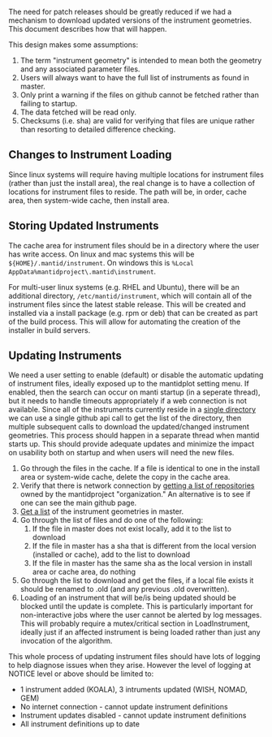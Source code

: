 The need for patch releases should be greatly reduced if we had a mechanism to download updated versions of the 
instrument geometries. This document describes how that will happen.

This design makes some assumptions:
 1. The term "instrument geometry" is intended to mean both the geometry and any associated parameter files.
 2. Users will always want to have the full list of instruments as found in master.
 3. Only print a warning if the files on github cannot be fetched rather than failing to startup.
 3. The data fetched will be read only.
 4. Checksums (i.e. sha) are valid for verifying that files are unique rather than resorting to detailed difference checking.

Changes to Instrument Loading
-----------------------------
Since linux systems will require having multiple locations for instrument files (rather than just the install area), the real change is to have a collection of locations for instrument files to reside. The path will be, in order, cache area, then system-wide cache, then install area. 

Storing Updated Instruments
---------------------------
The cache area for instrument files should be in a directory where the user has write access. On linux and mac systems this will be `${HOME}/.mantid/instrument`. On windows this is `%Local AppData%mantidproject\.mantid\instrument`.

For multi-user linux systems (e.g. RHEL and Ubuntu), there will be an additional directory, `/etc/mantid/instrument`, which will contain all of the instrument files since the latest stable release. This will be created and installed via a install package (e.g. rpm or deb) that can be created as part of the build process. This will allow for automating the creation of the installer in build servers.

Updating Instruments
--------------------
We need a user setting to enable (default) or disable the automatic updating of instrument files, ideally exposed up to the mantidplot setting menu.  If enabled, then the search can occur on manti startup (in a seperate thread), but it needs to handle timeouts appropriately if a web connection is not available.
Since all of the instruments currently reside in a [single directory](https://github.com/mantidproject/mantid/tree/master/Code/Mantid/instrument) we can use a single github api call to get the list of the directory, then multiple subsequent calls to download the updated/changed instrument geometries. This process should happen in a separate thread when mantid starts up. This should provide adequate updates and minimize the impact on usability both on startup and when users will need the new files.
 1. Go through the files in the cache. If a file is identical to one in the install area or system-wide cache, delete the copy in the cache area.
 2. Verify that there is network connection by [getting a list of repositories](https://developer.github.com/v3/repos/#list-organization-repositories) owned by the mantidproject "organization." An alternative is to see if one can see the main github page.
 3. [Get a list](https://developer.github.com/v3/repos/contents/#get-contents) of the instrument geometries in master.
 4. Go through the list of files and do one of the following:
    1. If the file in master does not exist locally, add it to the list to download
    2. If the file in master has a sha that is different from the local version (installed or cache), add to the list to download
    3. If the file in master has the same sha as the local version in install area or cache area, do nothing
 5. Go through the list to download and get the files, if a local file exists it should be renamed to .old (and any previous .old overwritten).
 6. Loading of an instrument that will be/is being updated should be blocked until the update is complete. This is particularly important for non-interactive jobs where the user cannot be alerted by log messages. This will probably require a mutex/critical section in LoadInstrument, ideally just if an affected instrument is being loaded rather than just any invocation of the algorithm.

This whole process of updating instrument files should have lots of logging to help diagnose issues when they arise.
However the level of logging at NOTICE level or above should be limited to:
 * 1 instrument added (KOALA), 3 intruments updated (WISH, NOMAD, GEM)
 * No internet connection - cannot update instrument definitions
 * Instrument updates disabled - cannot update instrument definitions
 * All instrument definitions up to date
